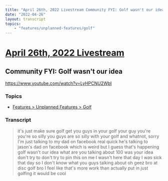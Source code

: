 ```yaml
---
title: "April 26th, 2022 Livestream Community FYI: Golf wasn't our idea"
date: "2022-04-26"
layout: transcript
topics:
    - "features/unplanned-features/golf"
---
```

# [April 26th, 2022 Livestream](../2022-04-26.md)
## Community FYI: Golf wasn't our idea
https://www.youtube.com/watch?v=LyHPCNU2WbI

### Topics
* [Features > Unplanned Features > Golf](../topics/features/unplanned-features/golf.md)

### Transcript

> it's just make sure golf get you guys in your golf your guy you're you're so silly you guys are so silly with your golf and whatnot, sorry I'm just talking to my dad on facebook real quick he's talking to jason's dad on facebook which is weird but I guess that's happening golf wasn't our idea what are you talking about 100 was your idea don't try to don't try to pin this on me I wasn't here that day I was sick that day so I don't know what you guys talking about oh geez bro at disc golf bro I feel like that's more work than actually put in just golfing it would be cool
